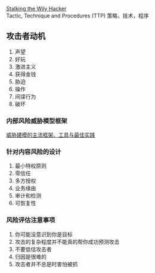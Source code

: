 [Stalking the Wily Hacker](https://dl.acm.org/doi/pdf/10.1145/42411.42412)  
Tactic, Technique and Procedures (TTP) 策略，技术，程序  
## 攻击者动机
1. 声望
1. 好玩
1. 激进主义
1. 获得金钱
1. 胁迫
1. 操作
1. 间谍行为
1. 破坏

### 内部风险威胁模型框架
[威胁建模的主流框架、工具与最佳实践](https://www.secrss.com/articles/18838)  

### 针对内容风险的设计
 1. 最小特权原则
 1. 零信任
 1. 多方授权
 1. 业务缘由
 1. 审计和检测
 1. 可恢复性

 ### 风险评估注意事项
 1. 你可能没意识到你是目标
 1. 攻击的复杂程度并不能真的帮你成功预测攻击
 1. 不要低估攻击者
 1. 归因是很难的
 1. 攻击者并不总是时害怕被抓